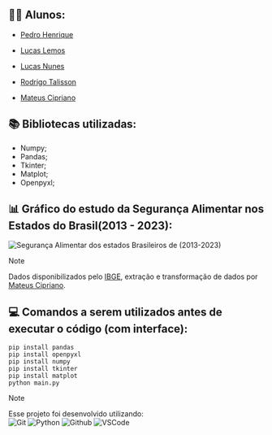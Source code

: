 ## 🧑‍🎓 Alunos:
- [Pedro Henrique](https://github.com/pedrohenridmg)

- [Lucas Lemos](https://github.com/Lucas-Gomes-Lemos)

- [Lucas Nunes](https://github.com/K1nam)

- [Rodrigo Talisson](https://github.com/KURONO000)

- [Mateus Cipriano](https://github.com/m4ttpizz4)
  
## 📚 Bibliotecas utilizadas:
- Numpy;
- Pandas;
- Tkinter;
- Matplot;
- Openpyxl;

## 📊 Gráfico do estudo da Segurança Alimentar nos Estados do Brasil(2013 - 2023):
![Segurança Alimentar dos estados Brasileiros de (2013-2023)](https://github.com/user-attachments/assets/83a5247c-6f71-4c24-8a50-4a9f328e4e3e)
> [!NOTE]
> Dados disponibilizados pelo [IBGE](https://agenciadenoticias.ibge.gov.br/agencia-noticias/2012-agencia-de-noticias/noticias/39838-seguranca-alimentar-nos-domicilios-brasileiros-volta-a-crescer-em-2023), extração e transformação de dados por [Mateus Cipriano](https://github.com/m4ttpizz4).

## 💻 Comandos a serem utilizados antes de executar o código (com interface):
```pip
pip install pandas
pip install openpyxl
pip install numpy
pip install tkinter
pip install matplot
python main.py
```

> [!NOTE]
> Esse projeto foi desenvolvido utilizando: \
> ![Git](https://img.shields.io/badge/Git-E34F26?style=plastic&logo=git&logoColor=white)
> ![Python](https://img.shields.io/badge/Python-3776AB?style=plastic&logo=python&logoColor=yellow)
> ![Github](https://img.shields.io/badge/GitHub-100000?style=plastic&logo=github&logoColor=white)
> ![VSCode](https://img.shields.io/badge/-Visual%20Studio%20Code-333333?style=plastic&logo=visual-studio-code&logoColor=007ACC)
